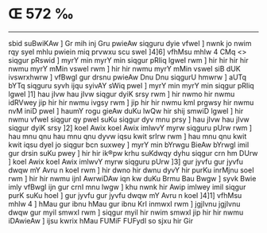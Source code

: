 # Œ 572 ‰
---
sbid suBwiKAw ] Gr mih inj Gru pwieAw siqguru dyie vfweI ] nwnk
jo nwim rqy syeI mhlu pwiein miq prvwxu scu sweI ]4]6]
vfhMsu mhlw 4 CMq
<> siqgur pRswid ]
myrY min myrY min siqgur pRIiq lgweI rwm ] hir hir hir hir nwmu myrY
mMin vsweI rwm ] hir hir nwmu myrY mMin vsweI siB dUK ivswrxhwrw ]
vfBwgI gur drsnu pwieAw Dnu Dnu siqgurU hmwrw ] aUTq bYTq siqguru
syvh ijqu syivAY sWiq pweI ] myrY min myrY min siqgur pRIiq lgweI ]1]
hau jIvw hau jIvw siqgur dyiK srsy rwm ] hir nwmo hir nwmu idRVwey jip
hir hir nwmu ivgsy rwm ] jip hir hir nwmu kml prgwsy hir nwmu nvM
iniD pweI ] haumY rogu gieAw duKu lwQw hir shij smwiD lgweI ] hir
nwmu vfweI siqgur qy pweI suKu siqgur dyv mnu prsy ] hau jIvw hau jIvw
siqgur dyiK srsy ]2] koeI Awix koeI Awix imlwvY myrw siqguru pUrw rwm
] hau mnu qnu hau mnu qnu dyvw iqsu kwit srIrw rwm ] hau mnu qnu kwit
kwit iqsu dyeI jo siqgur bcn suxwey ] myrY min bYrwgu BieAw bYrwgI imil
gur drsin suKu pwey ] hir hir ik®pw krhu suKdwqy dyhu siqgur crn hm
DUrw ] koeI Awix koeI Awix imlwvY myrw siqguru pUrw ]3] gur jyvfu gur
jyvfu dwqw mY Avru n koeI rwm ] hir dwno hir dwnu dyvY hir purKu inrMjnu
soeI rwm ] hir hir nwmu ijnI AwrwiDAw iqn kw duKu Brmu Bau Bwgw ]
syvk Bwie imly vfBwgI ijn gur crnI mnu lwgw ] khu nwnk hir Awip
imlwey imil siqgur purK suKu hoeI ] gur jyvfu gur jyvfu dwqw mY Avru n
koeI ]4]1] vfhMsu mhlw 4 ] hMau gur ibnu hMau gur ibnu KrI inmwxI rwm
] jgjIvnu jgjIvnu dwqw gur myil smwxI rwm ] siqgur myil hir nwim
smwxI jip hir hir nwmu iDAwieAw ] ijsu kwrix hMau FUMiF FUFydI so sjxu
hir Gir
####
